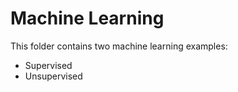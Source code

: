 # Machine Learning

This folder contains two machine learning examples:

- Supervised
- Unsupervised
